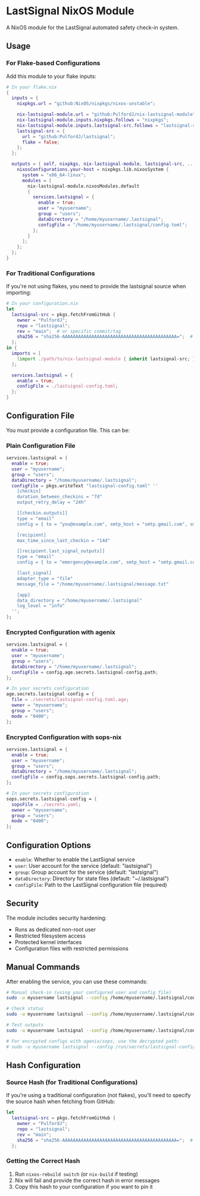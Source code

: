 # LastSignal NixOS Module

A NixOS module for the LastSignal automated safety check-in system.

## Usage

### For Flake-based Configurations

Add this module to your flake inputs:

```nix
# In your flake.nix
{
  inputs = {
    nixpkgs.url = "github:NixOS/nixpkgs/nixos-unstable";

    nix-lastsignal-module.url = "github:PulfordJ/nix-lastsignal-module";
    nix-lastsignal-module.inputs.nixpkgs.follows = "nixpkgs";
    nix-lastsignal-module.inputs.lastsignal-src.follows = "lastsignal-src";
    lastsignal-src = {
      url = "github:PulfordJ/lastsignal";
      flake = false;
    };
  };

  outputs = { self, nixpkgs, nix-lastsignal-module, lastsignal-src, ... }: {
    nixosConfigurations.your-host = nixpkgs.lib.nixosSystem {
      system = "x86_64-linux";
      modules = [
        nix-lastsignal-module.nixosModules.default
        {
          services.lastsignal = {
            enable = true;
            user = "myusername";
            group = "users";
            dataDirectory = "/home/myusername/.lastsignal";
            configFile = "/home/myusername/.lastsignal/config.toml";
          };
        }
      ];
    };
  };
}
```

### For Traditional Configurations

If you're not using flakes, you need to provide the lastsignal source when importing:

```nix
# In your configuration.nix
let
  lastsignal-src = pkgs.fetchFromGitHub {
    owner = "PulfordJ";
    repo = "lastsignal";
    rev = "main";  # or specific commit/tag
    sha256 = "sha256-AAAAAAAAAAAAAAAAAAAAAAAAAAAAAAAAAAAAAAAAAAA=";  # Replace with actual hash
  };
in {
  imports = [ 
    (import ./path/to/nix-lastsignal-module { inherit lastsignal-src; })
  ];

  services.lastsignal = {
    enable = true;
    configFile = ./lastsignal-config.toml;
  };
}
```

## Configuration File

You must provide a configuration file. This can be:

### Plain Configuration File

```nix
services.lastsignal = {
  enable = true;
  user = "myusername";
  group = "users";
  dataDirectory = "/home/myusername/.lastsignal";
  configFile = pkgs.writeText "lastsignal-config.toml" ''
    [checkin]
    duration_between_checkins = "7d"
    output_retry_delay = "24h"

    [[checkin.outputs]]
    type = "email"
    config = { to = "you@example.com", smtp_host = "smtp.gmail.com", smtp_port = "587", username = "you@gmail.com", password = "app-password" }

    [recipient]
    max_time_since_last_checkin = "14d"

    [[recipient.last_signal_outputs]]
    type = "email"
    config = { to = "emergency@example.com", smtp_host = "smtp.gmail.com", smtp_port = "587", username = "you@gmail.com", password = "app-password" }

    [last_signal]
    adapter_type = "file"
    message_file = "/home/myusername/.lastsignal/message.txt"

    [app]
    data_directory = "/home/myusername/.lastsignal"
    log_level = "info"
  '';
};
```

### Encrypted Configuration with agenix

```nix
services.lastsignal = {
  enable = true;
  user = "myusername";
  group = "users";
  dataDirectory = "/home/myusername/.lastsignal";
  configFile = config.age.secrets.lastsignal-config.path;
};

# In your secrets configuration
age.secrets.lastsignal-config = {
  file = ./secrets/lastsignal-config.toml.age;
  owner = "myusername";
  group = "users";
  mode = "0400";
};
```

### Encrypted Configuration with sops-nix

```nix
services.lastsignal = {
  enable = true;
  user = "myusername";
  group = "users";
  dataDirectory = "/home/myusername/.lastsignal";
  configFile = config.sops.secrets.lastsignal-config.path;
};

# In your secrets configuration
sops.secrets.lastsignal-config = {
  sopsFile = ./secrets.yaml;
  owner = "myusername";
  group = "users";
  mode = "0400";
};
```

## Configuration Options

- `enable`: Whether to enable the LastSignal service
- `user`: User account for the service (default: "lastsignal")
- `group`: Group account for the service (default: "lastsignal")
- `dataDirectory`: Directory for state files (default: "~/.lastsignal")
- `configFile`: Path to the LastSignal configuration file (required)

## Security

The module includes security hardening:
- Runs as dedicated non-root user
- Restricted filesystem access
- Protected kernel interfaces
- Configuration files with restricted permissions

## Manual Commands

After enabling the service, you can use these commands:

```bash
# Manual check-in (using your configured user and config file)
sudo -u myusername lastsignal --config /home/myusername/.lastsignal/config.toml checkin

# Check status
sudo -u myusername lastsignal --config /home/myusername/.lastsignal/config.toml status

# Test outputs
sudo -u myusername lastsignal --config /home/myusername/.lastsignal/config.toml test

# For encrypted configs with agenix/sops, use the decrypted path:
# sudo -u myusername lastsignal --config /run/secrets/lastsignal-config checkin
```

## Hash Configuration

### Source Hash (for Traditional Configurations)

If you're using a traditional configuration (not flakes), you'll need to specify the source hash when fetching from GitHub:

```nix
let
  lastsignal-src = pkgs.fetchFromGitHub {
    owner = "PulfordJ";
    repo = "lastsignal";
    rev = "main";
    sha256 = "sha256-AAAAAAAAAAAAAAAAAAAAAAAAAAAAAAAAAAAAAAAAAAA=";  # Replace with actual hash
  };
```

### Getting the Correct Hash

1. Run `nixos-rebuild switch` (or `nix-build` if testing)
2. Nix will fail and provide the correct hash in error messages
3. Copy this hash to your configuration if you want to pin it